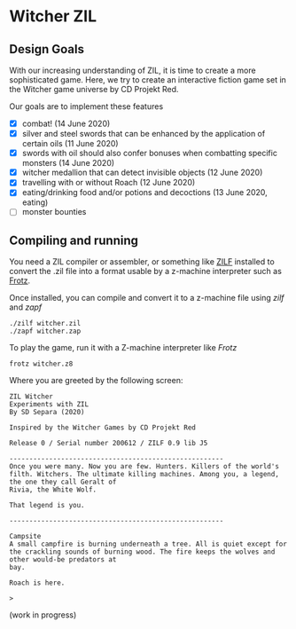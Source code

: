 # Witcher ZIL

## Design Goals

With our increasing understanding of ZIL, it is time to create a more sophisticated game. Here, we try to create an interactive fiction game set in the Witcher game universe by CD Projekt Red.

Our goals are to implement these features

- [X] combat! (14 June 2020)
- [X] silver and steel swords that can be enhanced by the application of certain oils (11 June 2020)
- [X] swords with oil should also confer bonuses when combatting specific monsters (14 June 2020)
- [X] witcher medallion that can detect invisible objects (12 June 2020)
- [X] travelling with or without Roach (12 June 2020)
- [X] eating/drinking food and/or potions and decoctions (13 June 2020, eating)
- [ ] monster bounties

## Compiling and running

You need a ZIL compiler or assembler, or something like [ZILF](https://bitbucket.org/jmcgrew/zilf/wiki/Home) installed to convert the .zil file into a format usable by a z-machine interpreter such as [Frotz](https://davidgriffith.gitlab.io/frotz/).

Once installed, you can compile and convert it to a z-machine file using *zilf* and *zapf*

```
./zilf witcher.zil
./zapf witcher.zap
```

To play the game, run it with a Z-machine interpreter like *Frotz*

```
frotz witcher.z8
```

Where you are greeted by the following screen:

```
ZIL Witcher
Experiments with ZIL
By SD Separa (2020)

Inspired by the Witcher Games by CD Projekt Red

Release 0 / Serial number 200612 / ZILF 0.9 lib J5

------------------------------------------------------
Once you were many. Now you are few. Hunters. Killers of the world's filth. Witchers. The ultimate killing machines. Among you, a legend, the one they call Geralt of
Rivia, the White Wolf.

That legend is you.

------------------------------------------------------

Campsite
A small campfire is burning underneath a tree. All is quiet except for the crackling sounds of burning wood. The fire keeps the wolves and other would-be predators at
bay.

Roach is here.

>
```

(work in progress)
